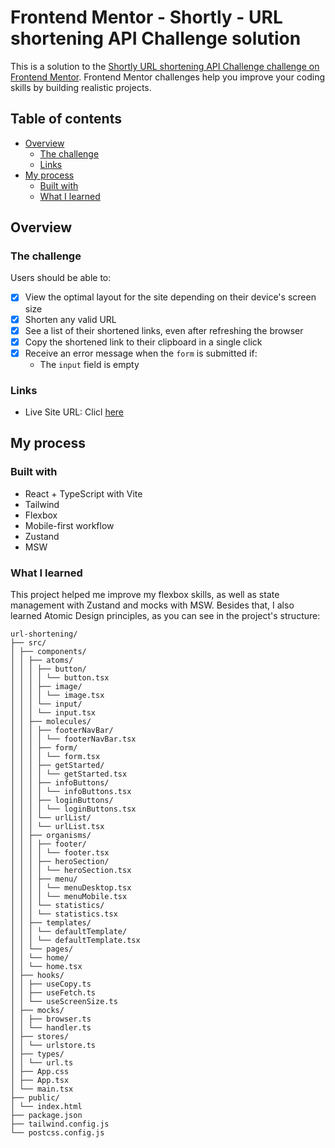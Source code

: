 # Frontend Mentor - Shortly - URL shortening API Challenge solution

This is a solution to the [Shortly URL shortening API Challenge challenge on Frontend Mentor](https://www.frontendmentor.io/challenges/url-shortening-api-landing-page-2ce3ob-G). Frontend Mentor challenges help you improve your coding skills by building realistic projects.

## Table of contents

- [Overview](#overview)
  - [The challenge](#the-challenge)
  - [Links](#links)
- [My process](#my-process)
  - [Built with](#built-with)
  - [What I learned](#what-i-learned)

## Overview

### The challenge

Users should be able to:

- [x] View the optimal layout for the site depending on their device's screen size  
- [x] Shorten any valid URL  
- [x] See a list of their shortened links, even after refreshing the browser  
- [x] Copy the shortened link to their clipboard in a single click  
- [x] Receive an error message when the `form` is submitted if:
  - The `input` field is empty

### Links

<!-- - Solution URL: Click [here](https://url-shortening-seven-ashy.vercel.app/) -->
- Live Site URL: Clicl [here](https://url-shortening-seven-ashy.vercel.app/)

## My process

### Built with

- React + TypeScript with Vite
- Tailwind
- Flexbox
- Mobile-first workflow
- Zustand
- MSW


### What I learned

This project helped me improve my flexbox skills, as well as state management with Zustand and mocks with MSW.
Besides that, I also learned Atomic Design principles, as you can see in the project's structure:

```plaintext
url-shortening/
├── src/
│ ├── components/
│ │ ├── atoms/
│ │ │ ├── button/
│ │ │ │ └── button.tsx
│ │ │ ├── image/
│ │ │ │ └── image.tsx
│ │ │ └── input/
│ │ │ └── input.tsx
│ │ ├── molecules/
│ │ │ ├── footerNavBar/
│ │ │ │ └── footerNavBar.tsx
│ │ │ ├── form/
│ │ │ │ └── form.tsx
│ │ │ ├── getStarted/
│ │ │ │ └── getStarted.tsx
│ │ │ ├── infoButtons/
│ │ │ │ └── infoButtons.tsx
│ │ │ ├── loginButtons/
│ │ │ │ └── loginButtons.tsx
│ │ │ └── urlList/
│ │ │ └── urlList.tsx
│ │ ├── organisms/
│ │ │ ├── footer/
│ │ │ │ └── footer.tsx
│ │ │ ├── heroSection/
│ │ │ │ └── heroSection.tsx
│ │ │ ├── menu/
│ │ │ │ └── menuDesktop.tsx
│ │ │ │ └── menuMobile.tsx
│ │ │ └── statistics/
│ │ │ └── statistics.tsx
│ │ ├── templates/
│ │ │ └── defaultTemplate/
│ │ │ └── defaultTemplate.tsx
│ │ └── pages/
│ │ └── home/
│ │ └── home.tsx
│ ├── hooks/
│ │ ├── useCopy.ts
│ │ ├── useFetch.ts
│ │ └── useScreenSize.ts
│ ├── mocks/
│ │ ├── browser.ts
│ │ └── handler.ts
│ ├── stores/
│ │ └── urlstore.ts
│ ├── types/
│ │ └── url.ts
│ ├── App.css
│ ├── App.tsx
│ └── main.tsx
├── public/
│ └── index.html
├── package.json
├── tailwind.config.js
└── postcss.config.js
```
